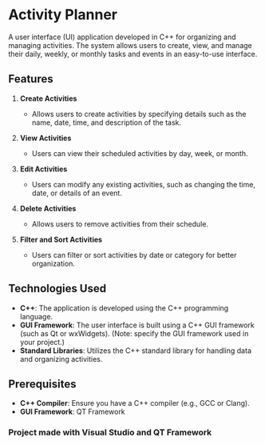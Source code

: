 # Activity Planner

A user interface (UI) application developed in C++ for organizing and managing activities. The system allows users to create, view, and manage their daily, weekly, or monthly tasks and events in an easy-to-use interface.

## Features

1. **Create Activities**  
   - Allows users to create activities by specifying details such as the name, date, time, and description of the task.

2. **View Activities**  
   - Users can view their scheduled activities by day, week, or month.

3. **Edit Activities**  
   - Users can modify any existing activities, such as changing the time, date, or details of an event.

4. **Delete Activities**  
   - Allows users to remove activities from their schedule.

5. **Filter and Sort Activities**  
   - Users can filter or sort activities by date or category for better organization.

## Technologies Used

- **C++**: The application is developed using the C++ programming language.
- **GUI Framework**: The user interface is built using a C++ GUI framework (such as Qt or wxWidgets). (Note: specify the GUI framework used in your project.)
- **Standard Libraries**: Utilizes the C++ standard library for handling data and organizing activities.

## Prerequisites

- **C++ Compiler**: Ensure you have a C++ compiler (e.g., GCC or Clang).
- **GUI Framework**: QT Framework

### Project made with Visual Studio and QT Framework
